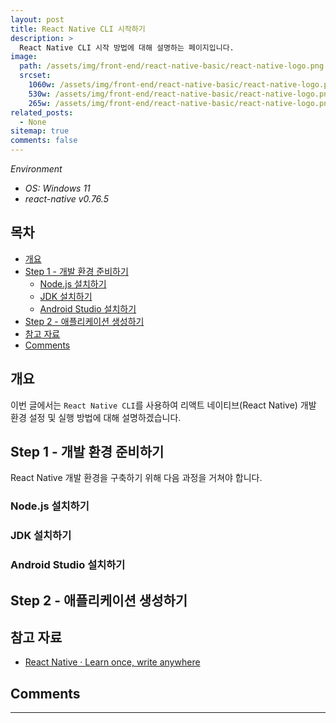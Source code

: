 ```yaml
---
layout: post
title: React Native CLI 시작하기
description: >
  React Native CLI 시작 방법에 대해 설명하는 페이지입니다.
image:
  path: /assets/img/front-end/react-native-basic/react-native-logo.png
  srcset:
    1060w: /assets/img/front-end/react-native-basic/react-native-logo.png
    530w: /assets/img/front-end/react-native-basic/react-native-logo.png
    265w: /assets/img/front-end/react-native-basic/react-native-logo.png
related_posts:
  - None
sitemap: true
comments: false
---
```


<i>Environment</i>

- <i>OS: Windows 11</i>
- <i>react-native v0.76.5</i>

<h2>목차</h2>

- [개요](#개요)
- [Step 1 - 개발 환경 준비하기](#step-1---개발-환경-준비하기)
  - [Node.js 설치하기](#nodejs-설치하기)
  - [JDK 설치하기](#jdk-설치하기)
  - [Android Studio 설치하기](#android-studio-설치하기)
- [Step 2 - 애플리케이션 생성하기](#step-2---애플리케이션-생성하기)
- [참고 자료](#참고-자료)
- [Comments](#comments)

## 개요

이번 글에서는 `React Native CLI`를 사용하여 리액트 네이티브(React Native) 개발 환경 설정 및 실행 방법에 대해 설명하겠습니다.

## Step 1 - 개발 환경 준비하기

React Native 개발 환경을 구축하기 위해 다음 과정을 거쳐야 합니다.

### Node.js 설치하기

### JDK 설치하기

### Android Studio 설치하기

## Step 2 - 애플리케이션 생성하기

## 참고 자료

- <a href="https://reactnative.dev/" target="_blank">React Native · Learn once, write anywhere</a>

## Comments

<hr />
<script
  src="https://utteranc.es/client.js"
  repo="HyunJinNo/HyunJinNo.github.io"
  issue-term="pathname"
  theme="github-light"
  crossorigin="anonymous"
  async
></script>
